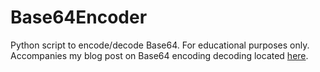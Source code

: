 # Base64Encoder

Python script to encode/decode Base64. For educational purposes only. Accompanies my blog post on Base64 encoding decoding located [here](). 
